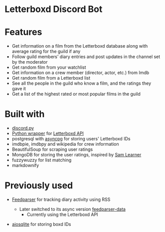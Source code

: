 # Letterboxd Discord Bot

# Features
* Get information on a film from the Letterboxd database along with average rating for the guild if any
* Follow guild members' diary entries and post updates in the channel set by the moderator
* Get random film from your watchlist
* Get information on a crew member (director, actor, etc.) from Imdb
* Get random film from a Letterboxd list
* See all the people in the guild who know a film, and the ratings they gave it
* Get a list of the highest rated or most popular films in the guild

# Built with
* [discord.py](https://github.com/Rapptz/discord.py)
* [Python wrapper](https://github.com/bobtiki/letterboxd) for [Letterboxd API](http://api-docs.letterboxd.com)
* postgresql with [asyncpg](https://github.com/MagicStack/asyncpg) for storing users' Letterboxd IDs
* imdbpie, imdbpy and wikipedia for crew information
* BeautifulSoup for scraping user ratings
* MongoDB for storing the user ratings, inspired by [Sam Learner](https://github.com/sdl60660/letterboxd_recommendations)
* fuzzywuzzy for list matching
* markdownify

# Previously used
* [Feedparser](https://github.com/kurtmckee/feedparser) for tracking diary activity using RSS
  * Later switched to its async version [feedparser-data](https://gitlab.com/foxmask/feedparser-data)
    * Currently using the Letterboxd API

* [aiosqlite](https://github.com/omnilib/aiosqlite) for storing boxd IDs
    
